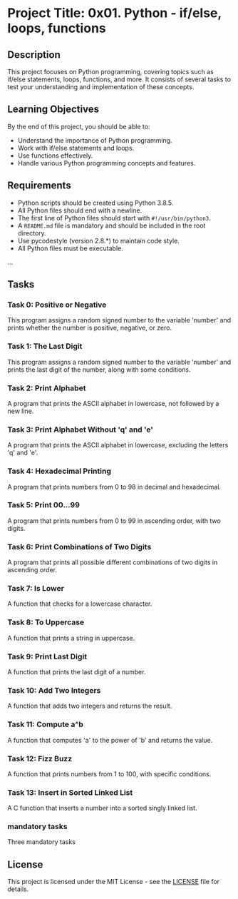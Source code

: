 # Project Title: 0x01. Python - if/else, loops, functions

## Description
This project focuses on Python programming, covering topics such as if/else statements, loops, functions, and more. It consists of several tasks to test your understanding and implementation of these concepts.

## Learning Objectives
By the end of this project, you should be able to:
- Understand the importance of Python programming.
- Work with if/else statements and loops.
- Use functions effectively.
- Handle various Python programming concepts and features.

## Requirements
- Python scripts should be created using Python 3.8.5.
- All Python files should end with a newline.
- The first line of Python files should start with `#!/usr/bin/python3`.
- A `README.md` file is mandatory and should be included in the root directory.
- Use pycodestyle (version 2.8.*) to maintain code style.
- All Python files must be executable.

...

## Tasks
### Task 0: Positive or Negative
This program assigns a random signed number to the variable 'number' and prints whether the number is positive, negative, or zero.

### Task 1: The Last Digit
This program assigns a random signed number to the variable 'number' and prints the last digit of the number, along with some conditions.

### Task 2: Print Alphabet
A program that prints the ASCII alphabet in lowercase, not followed by a new line.

### Task 3: Print Alphabet Without 'q' and 'e'
A program that prints the ASCII alphabet in lowercase, excluding the letters 'q' and 'e'.

### Task 4: Hexadecimal Printing
A program that prints numbers from 0 to 98 in decimal and hexadecimal.

### Task 5: Print 00...99
A program that prints numbers from 0 to 99 in ascending order, with two digits.

### Task 6: Print Combinations of Two Digits
A program that prints all possible different combinations of two digits in ascending order.

### Task 7: Is Lower
A function that checks for a lowercase character.

### Task 8: To Uppercase
A function that prints a string in uppercase.

### Task 9: Print Last Digit
A function that prints the last digit of a number.

### Task 10: Add Two Integers
A function that adds two integers and returns the result.

### Task 11: Compute a^b
A function that computes 'a' to the power of 'b' and returns the value.

### Task 12: Fizz Buzz
A function that prints numbers from 1 to 100, with specific conditions.

### Task 13: Insert in Sorted Linked List
A C function that inserts a number into a sorted singly linked list.
### mandatory tasks
Three mandatory tasks

## License
This project is licensed under the MIT License - see the [LICENSE](LICENSE) file for details.
